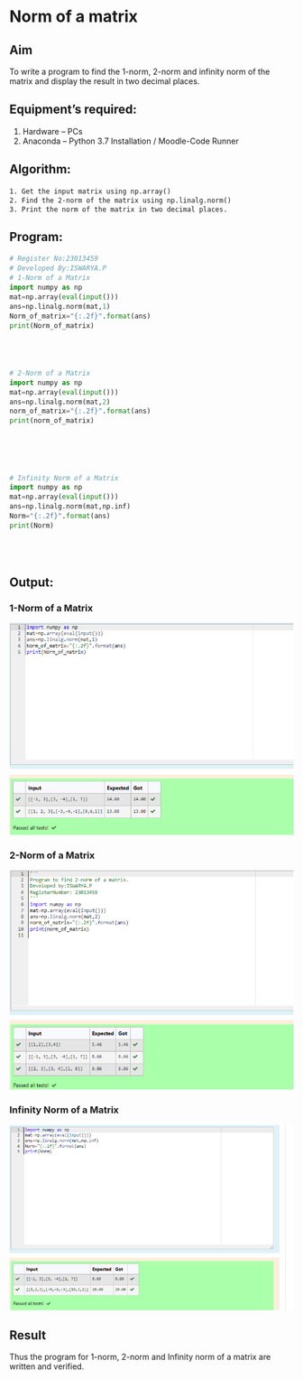# Norm of a matrix
## Aim
To write a program to find the 1-norm, 2-norm and infinity norm of the matrix and display the result in two decimal places.
## Equipment’s required:
1.	Hardware – PCs
2.	Anaconda – Python 3.7 Installation / Moodle-Code Runner
## Algorithm:
	1. Get the input matrix using np.array()   
    2. Find the 2-norm of the matrix using np.linalg.norm()
	3. Print the norm of the matrix in two decimal places.
## Program:
```Python
# Register No:23013459
# Developed By:ISWARYA.P
# 1-Norm of a Matrix
import numpy as np
mat=np.array(eval(input()))
ans=np.linalg.norm(mat,1)
Norm_of_matrix="{:.2f}".format(ans)
print(Norm_of_matrix)




# 2-Norm of a Matrix
import numpy as np
mat=np.array(eval(input()))
ans=np.linalg.norm(mat,2)
norm_of_matrix="{:.2f}".format(ans)
print(norm_of_matrix)





# Infinity Norm of a Matrix
import numpy as np
mat=np.array(eval(input()))
ans=np.linalg.norm(mat,np.inf)
Norm="{:.2f}".format(ans)
print(Norm)





```
## Output:
### 1-Norm of a Matrix
![Alt text](<1 norm of matrix-1.png>)



### 2-Norm of a Matrix
![Alt text](<2 norm of matrix-1.png>)


### Infinity Norm of a Matrix
![Alt text](<infinity norm of matrix-1.png>)


## Result
Thus the program for 1-norm, 2-norm and Infinity norm of a matrix are written and verified.
